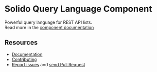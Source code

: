 Solido Query Language Component
===============================

Powerful query language for REST API lists.  
Read more in the [component documentation](https://solid-o.github.io/docs/#/query-language)

Resources
---------

- [Documentation](https://solid-o.github.io/docs/#/query-language)
- [Contributing](https://solid-o.github.io/docs/#/CONTRIBUTING)
- [Report issues](https://github.com/solid-o/query-language/issues/new) and [send Pull Request](https://github.com/solid-o/query-language/pulls)
